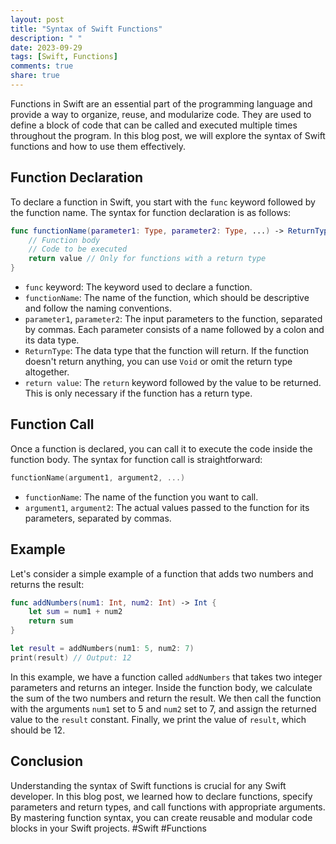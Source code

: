 ```yaml
---
layout: post
title: "Syntax of Swift Functions"
description: " "
date: 2023-09-29
tags: [Swift, Functions]
comments: true
share: true
---
```


Functions in Swift are an essential part of the programming language and provide a way to organize, reuse, and modularize code. They are used to define a block of code that can be called and executed multiple times throughout the program. In this blog post, we will explore the syntax of Swift functions and how to use them effectively.

## Function Declaration

To declare a function in Swift, you start with the `func` keyword followed by the function name. The syntax for function declaration is as follows:

```swift
func functionName(parameter1: Type, parameter2: Type, ...) -> ReturnType {
    // Function body
    // Code to be executed
    return value // Only for functions with a return type
}
```

- `func` keyword: The keyword used to declare a function.
- `functionName`: The name of the function, which should be descriptive and follow the naming conventions.
- `parameter1`, `parameter2`: The input parameters to the function, separated by commas. Each parameter consists of a name followed by a colon and its data type.
- `ReturnType`: The data type that the function will return. If the function doesn't return anything, you can use `Void` or omit the return type altogether.
- `return value`: The `return` keyword followed by the value to be returned. This is only necessary if the function has a return type.

## Function Call

Once a function is declared, you can call it to execute the code inside the function body. The syntax for function call is straightforward:

```swift
functionName(argument1, argument2, ...)
```

- `functionName`: The name of the function you want to call.
- `argument1`, `argument2`: The actual values passed to the function for its parameters, separated by commas.

## Example

Let's consider a simple example of a function that adds two numbers and returns the result:

```swift
func addNumbers(num1: Int, num2: Int) -> Int {
    let sum = num1 + num2
    return sum
}

let result = addNumbers(num1: 5, num2: 7)
print(result) // Output: 12
```

In this example, we have a function called `addNumbers` that takes two integer parameters and returns an integer. Inside the function body, we calculate the sum of the two numbers and return the result. We then call the function with the arguments `num1` set to 5 and `num2` set to 7, and assign the returned value to the `result` constant. Finally, we print the value of `result`, which should be 12.

## Conclusion

Understanding the syntax of Swift functions is crucial for any Swift developer. In this blog post, we learned how to declare functions, specify parameters and return types, and call functions with appropriate arguments. By mastering function syntax, you can create reusable and modular code blocks in your Swift projects. #Swift #Functions